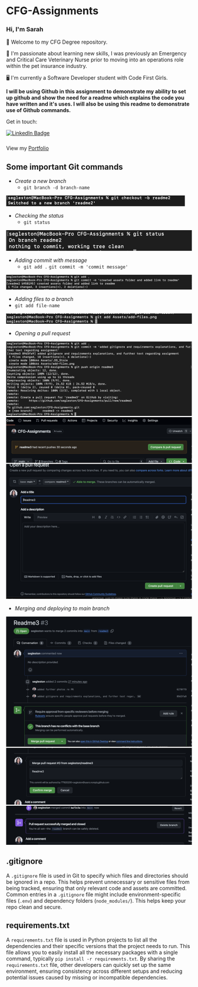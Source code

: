 # CFG-Assignments

### **Hi, I'm Sarah**

👋 Welcome to my CFG Degree repository.

🦴 I'm passionate about learning new skills, I was previously an Emergency and Critical Care Veterinary Nurse prior to moving into an operations role within the pet insurance industry. 

🖥️ I'm currently a Software Developer student with Code First Girls. 

**I will be using Github in this assignment to demonstrate my ability to set up github and show the need for a readme which explains the code you have written and it's uses. I will also be using this readme to demonstrate use of Github commands.**

Get in touch:
<div id="badges" align="left" style="padding-bottom: 10px">
  <a href="https://www.linkedin.com/in/sarah-egleston/">
    <img src="https://img.shields.io/badge/LinkedIn-blue?style=for-the-badge&logo=linkedin&logoColor=white" alt="LinkedIn Badge"/>
  </a>
  </div>

View my [Portfolio](https://egleston.dev)

## Some important Git commands

- *Create a new branch*
  - `git branch -d branch-name`

![Git command to create new branch](/Assets/new-branch.png)

- *Checking the status*
  - `git status`

![Git command to check status](/Assets/git-status.png)

- *Adding commit with message*
  - `git add .`   `git commit -m 'commit message'`

![Git command to commit work with message](/Assets/adding-commit.png)

- *Adding files to a branch* 
- `git add file-name`

![Git command to add files](/Assets/add-files.png)

- *Opening a pull request*

![Opening a pull request steps](/Assets/pr-1.png)
![Opening a pull request steps](/Assets/pr-2.png)
![Opening a pull request steps](/Assets/pr-3.png)

- *Merging and deploying to main branch*

![Merge and deploy to main branch in github](/Assets/pr-4.png)
![Merge and deploy to main branch in github](/Assets/pr-5.png)
![Merge and deploy to main branch in github](/Assets/pr-6.png)


## .gitignore

A `.gitignore` file is used in Git to specify which files and directories should be ignored in a repo. This helps prevent unnecessary or sensitive files from being tracked, ensuring that only relevant code and assets are committed. Common entries in a `.gitignore` file might include environment-specific files (`.env`) and dependency folders (`node_modules/`). This helps keep your repo clean and secure.

## requirements.txt

A `requirements.txt` file is used in Python projects to list all the dependencies and their specific versions that the project needs to run. This file allows you to easily install all the necessary packages with a single command, typically `pip install -r requirements.txt`. By sharing the `requirements.txt` file, other developers can quickly set up the same environment, ensuring consistency across different setups and reducing potential issues caused by missing or incompatible dependencies.